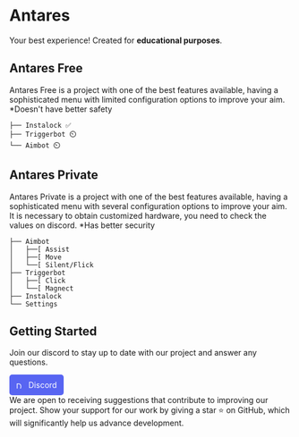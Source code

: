 # Antares

Your best experience!
Created for **educational purposes**.


## Antares Free

Antares Free is a project with one of the best features available, having a sophisticated menu with limited configuration options to improve your aim.
*Doesn't have better safety

```
├── Instalock ✅
├── Triggerbot ⏲️
└── Aimbot ⏲️
```

## Antares Private

Antares Private is a project with one of the best features available, having a sophisticated menu with several configuration options to improve your aim. 
It is necessary to obtain customized hardware, you need to check the values on discord.
*Has better security

```
├── Aimbot
│   ├──[ Assist
│   ├──[ Move
│   └──[ Silent/Flick
├── Triggerbot
│   ├──[ Click
│   └──[ Magnect
├── Instalock
└── Settings
```

## Getting Started

Join our discord to stay up to date with our project and answer any questions.
<div>
    <a href="https://discord.gg/Z34hwhSPBk" style="text-decoration: none; color: white; background-color: #5865F2; padding: 10px 12px; border-radius: 5px; display: inline-flex; align-items: center;">
        <img src="https://www.svgrepo.com/show/353655/discord-icon.svg" alt="Discord" style="height: 12px; margin-right: 10px;">
        Discord
    </a>
</div>
We are open to receiving suggestions that contribute to improving our project. Show your support for our work by giving a star ⭐️ on GitHub, which will significantly help us advance development.
